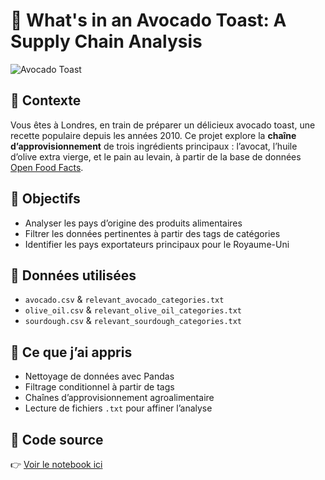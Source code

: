 # 🥑 What's in an Avocado Toast: A Supply Chain Analysis

![Avocado Toast](avocado_wallpaper.jpeg)

## 📖 Contexte

Vous êtes à Londres, en train de préparer un délicieux avocado toast, une recette populaire depuis les années 2010. Ce projet explore la **chaîne d’approvisionnement** de trois ingrédients principaux : l’avocat, l’huile d’olive extra vierge, et le pain au levain, à partir de la base de données [Open Food Facts](https://world.openfoodfacts.org/).

## 🧪 Objectifs

- Analyser les pays d’origine des produits alimentaires
- Filtrer les données pertinentes à partir des tags de catégories
- Identifier les pays exportateurs principaux pour le Royaume-Uni

## 📂 Données utilisées

- `avocado.csv` & `relevant_avocado_categories.txt`
- `olive_oil.csv` & `relevant_olive_oil_categories.txt`
- `sourdough.csv` & `relevant_sourdough_categories.txt`

## 🧠 Ce que j’ai appris

- Nettoyage de données avec Pandas
- Filtrage conditionnel à partir de tags
- Chaînes d’approvisionnement agroalimentaire
- Lecture de fichiers `.txt` pour affiner l’analyse

## 📎 Code source

👉 [Voir le notebook ici](avocado-toast-analysis.ipynb)
